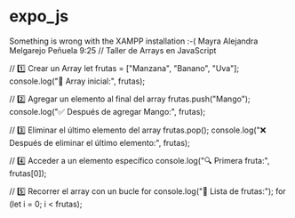 # expo_js
Something is wrong with the XAMPP installation :-(
Mayra Alejandra Melgarejo Peñuela
9:25
// Taller de Arrays en JavaScript

// 1️⃣ Crear un Array
let frutas = ["Manzana", "Banano", "Uva"];
console.log("🍎 Array inicial:", frutas);

// 2️⃣ Agregar un elemento al final del array
frutas.push("Mango");
console.log("✅ Después de agregar Mango:", frutas);

// 3️⃣ Eliminar el último elemento del array
frutas.pop();
console.log("❌ Después de eliminar el último elemento:", frutas);

// 4️⃣ Acceder a un elemento específico
console.log("🔍 Primera fruta:", frutas[0]);

// 5️⃣ Recorrer el array con un bucle for
console.log("🔁 Lista de frutas:");
for (let i = 0; i < frutas);